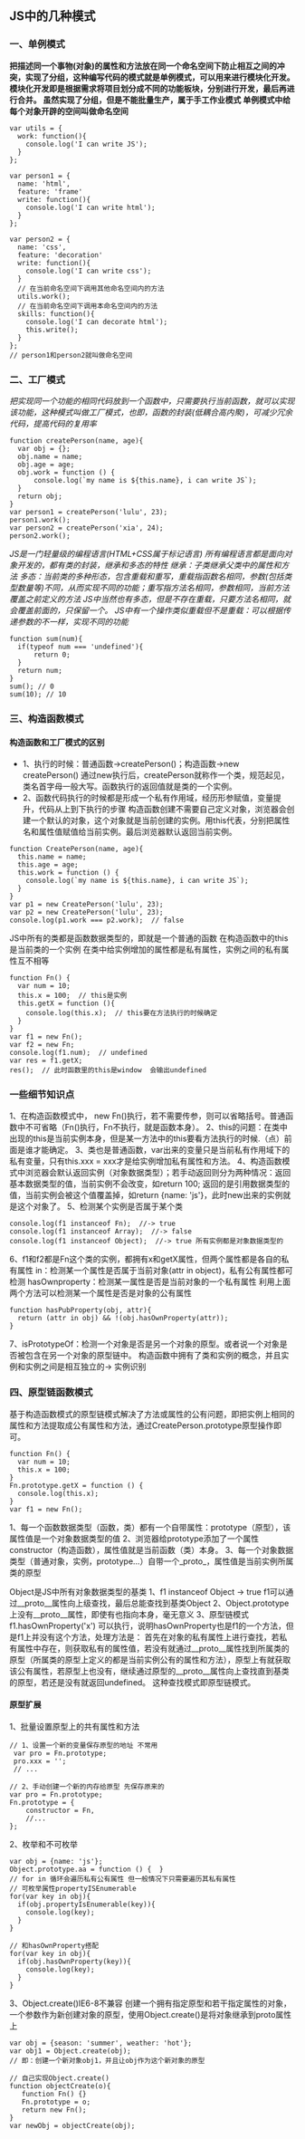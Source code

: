 ## JS中的几种模式
### 一、单例模式
**把描述同一个事物(对象)的属性和方法放在同一个命名空间下防止相互之间的冲突，实现了分组，这种编写代码的模式就是单例模式，可以用来进行模块化开发。
模块化开发即是根据需求将项目划分成不同的功能板块，分别进行开发，最后再进行合并。
虽然实现了分组，但是不能批量生产，属于手工作业模式
单例模式中给每个对象开辟的空间叫做命名空间**
```
var utils = {
  work: function(){
    console.log('I can write JS');
  }
};

var person1 = {
  name: 'html',
  feature: 'frame'
  write: function(){
    console.log('I can write html');
  }
};

var person2 = {
  name: 'css',
  feature: 'decoration'
  write: function(){
    console.log('I can write css');
  }
  // 在当前命名空间下调用其他命名空间内的方法
  utils.work();
  // 在当前命名空间下调用本命名空间内的方法
  skills: function(){
    console.log('I can decorate html');
    this.write();
  }
};
// person1和person2就叫做命名空间
```
### 二、工厂模式
*把实现同一个功能的相同代码放到一个函数中，只需要执行当前函数，就可以实现该功能，这种模式叫做工厂模式，也即，函数的封装(低耦合高内聚)，可减少冗余代码，提高代码的复用率*
```
function createPerson(name, age){
  var obj = {};
  obj.name = name;
  obj.age = age;
  obj.work = function () {
      console.log(`my name is ${this.name}, i can write JS`);
  }
  return obj;
}
var person1 = createPerson('lulu', 23);
person1.work();
var person2 = createPerson('xia', 24);
person2.work();
```
*JS是一门轻量级的编程语言(HTML+CSS属于标记语言)
所有编程语言都是面向对象开发的，都有类的封装，继承和多态的特性
继承：子类继承父类中的属性和方法
多态：当前类的多种形态，包含重载和重写，重载指函数名相同，参数(包括类型数量等)不同，从而实现不同的功能；重写指方法名相同，参数相同，当前方法覆盖之前定义的方法
JS中当然也有多态，但是不存在重载，只要方法名相同，就会覆盖前面的，只保留一个。
JS中有一个操作类似重载但不是重载：可以根据传递参数的不一样，实现不同的功能*
```
function sum(num){
  if(typeof num === 'undefined'){
      return 0;
  }
  return num;
}
sum(); // 0
sum(10); // 10
```
### 三、构造函数模式
#### 构造函数和工厂模式的区别
* 1、执行的时候：普通函数->createPerson()；构造函数->new createPerson() 通过new执行后，createPerson就称作一个类，规范起见，类名首字母一般大写。函数执行的返回值就是类的一个实例。
* 2、函数代码执行的时候都是形成一个私有作用域，经历形参赋值，变量提升，代码从上到下执行的步骤
构造函数创建不需要自己定义对象，浏览器会创建一个默认的对象，这个对象就是当前创建的实例。用this代表，分别把属性名和属性值赋值给当前实例。最后浏览器默认返回当前实例。
```
function CreatePerson(name, age){
  this.name = name;
  this.age = age;
  this.work = function () {
    console.log(`my name is ${this.name}, i can write JS`);
  }
}
var p1 = new CreatePerson('lulu', 23);
var p2 = new CreatePerson('lulu', 23);
console.log(p1.work === p2.work);  // false
```
JS中所有的类都是函数数据类型的，即就是一个普通的函数
在构造函数中的this是当前类的一个实例
在类中给实例增加的属性都是私有属性，实例之间的私有属性互不相等
```
function Fn() {
  var num = 10;
  this.x = 100;  // this是实例
  this.getX = function (){
    console.log(this.x);  // this要在方法执行的时候确定
  }
}
var f1 = new Fn();
var f2 = new Fn;
console.log(f1.num);  // undefined
var res = f1.getX;
res();  // 此时函数里的this是window  会输出undefined
```
### 一些细节知识点
1、在构造函数模式中， new Fn()执行，若不需要传参，则可以省略括号。普通函数中不可省略（Fn()执行，Fn不执行，就是函数本身）。
2、this的问题：在类中出现的this是当前实例本身，但是某一方法中的this要看方法执行的时候.（点）前面是谁才能确定。
3、类也是普通函数，var出来的变量只是当前私有作用域下的私有变量，只有this.xxx = xxx才是给实例增加私有属性和方法。
4、构造函数模式中浏览器会默认返回实例（对象数据类型）；若手动返回则分为两种情况：返回基本数据类型的值，当前实例不会改变，如return 100; 返回的是引用数据类型的值，当前实例会被这个值覆盖掉，如return {name: 'js'}，此时new出来的实例就是这个对象了。
5、检测某个实例是否属于某个类

```
console.log(f1 instanceof Fn);  //-> true 
console.log(f1 instanceof Array);  //-> false
console.log(f1 instanceof Object);  //-> true 所有实例都是对象数据类型的
```
6、f1和f2都是Fn这个类的实例，都拥有x和getX属性，但两个属性都是各自的私有属性
in：检测某一个属性是否属于当前对象(attr in object)，私有公有属性都可检测
hasOwnproperty：检测某一属性是否是当前对象的一个私有属性
利用上面两个方法可以检测某一个属性是否是对象的公有属性

```
function hasPubProperty(obj, attr){
  return (attr in obj) && !(obj.hasOwnProperty(attr));
}
```
7、isPrototypeOf：检测一个对象是否是另一个对象的原型。或者说一个对象是否被包含在另一个对象的原型链中。
构造函数中拥有了类和实例的概念，并且实例和实例之间是相互独立的-> 实例识别
### 四、原型链函数模式
基于构造函数模式的原型链模式解决了方法或属性的公有问题，即把实例上相同的属性和方法提取成公有属性和方法，通过CreatePerson.prototype原型操作即可。
```
function Fn() {
  var num = 10;
  this.x = 100;
}
Fn.prototype.getX = function () {
  console.log(this.x);
}
var f1 = new Fn();
```
1、每一个函数数据类型（函数，类）都有一个自带属性：prototype（原型），该属性值是一个对象数据类型的值
2、浏览器给prototype添加了一个属性constructor（构造函数），属性值就是当前函数（类）本身。
3、每一个对象数据类型（普通对象，实例，prototype...）自带一个_proto_，属性值是当前实例所属类的原型

Object是JS中所有对象数据类型的基类
1、f1 instanceof Object -> true f1可以通过__proto\__属性向上级查找，最后总能查找到基类Object
2、Object.prototype上没有__proto\__属性，即使有也指向本身，毫无意义
3、原型链模式
f1.hasOwnProperty('x') 可以执行，说明hasOwnProperty也是f1的一个方法，但是f1上并没有这个方法，处理方法是：
首先在对象的私有属性上进行查找，若私有属性中存在，则获取私有的属性值，若没有就通过__proto\__属性找到所属类的原型（所属类的原型上定义的都是当前实例公有的属性和方法），原型上有就获取该公有属性，若原型上也没有，继续通过原型的__proto\__属性向上查找直到基类的原型，若还是没有就返回undefined。
这种查找模式即原型链模式。
#### 原型扩展
1、批量设置原型上的共有属性和方法
```
// 1、设置一个新的变量保存原型的地址 不常用
 var pro = Fn.prototype;
 pro.xxx = '';
 // ...

// 2、手动创建一个新的内存给原型 先保存原来的
var pro = Fn.prototype; 
Fn.prototype = {
    constructor = Fn,
    //...
};
```
2、枚举和不可枚举
```
var obj = {name: 'js'};
Object.prototype.aa = function () {  }
// for in 循环会遍历私有公有属性 但一般情况下只需要遍历其私有属性
// 可枚举属性propertyISEnumerable
for(var key in obj){
  if(obj.propertyIsEnumerable(key)){
    console.log(key);  
  }
}

// 和hasOwnProperty搭配
for(var key in obj){
  if(obj.hasOwnProperty(key)){
    console.log(key);  
  }
}
```
3、Object.create()IE6-8不兼容
创建一个拥有指定原型和若干指定属性的对象，一个参数作为新创建对象的原型，使用Object.create()是将对象继承到proto属性上

```
var obj = {season: 'summer', weather: 'hot'};
var obj1 = Object.create(obj);
// 即：创建一个新对象obj1，并且让obj作为这个新对象的原型

// 自己实现Object.create()
function objectCreate(o){
   function Fn() {}
   Fn.prototype = o;
   return new Fn();
}
var newObj = objectCreate(obj);
```
